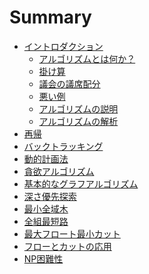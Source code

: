 # Summary

- [イントロダクション](./Introduction/README.md)
  - [アルゴリズムとは何か？]()
  - [掛け算](./Introduction/Mul.md)
  - [議会の議席配分]()
  - [悪い例]()
  - [アルゴリズムの説明]()
  - [アルゴリズムの解析]()
- [再帰]()
- [バックトラッキング]()
- [動的計画法]()
- [貪欲アルゴリズム]()
- [基本的なグラフアルゴリズム]()
- [深さ優先探索]()
- [最小全域木]()
- [全組最短路]()
- [最大フロート最小カット]()
- [フローとカットの応用]()
- [NP困難性]()